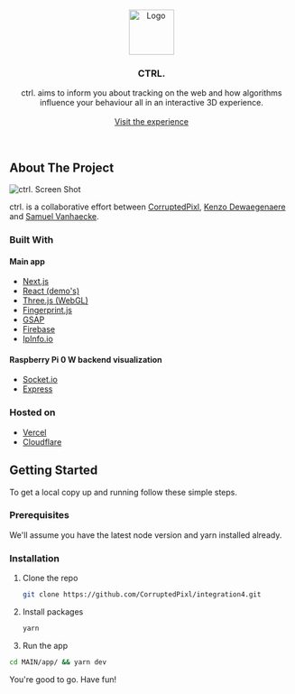<!-- PROJECT LOGO -->
<br />
<p align="center">
  <a href="https://github.com/CorruptedPixl/integration4">
    <img src="https://cdn.cpixl.com/img/ctrl.logo.svg" alt="Logo" width="80" height="80">
  </a>

  <h3 align="center">CTRL.</h3>

  <p align="center">
    ctrl. aims to inform you about tracking on the web and how algorithms influence your behaviour all in an interactive 3D experience.
    <br />
    <br />
    <a href="https://ctrl.corruptedpixl.com">Visit the experience</a>
  </p>
</p>
<br />

## About The Project

![ctrl. Screen Shot](https://cdn.cpixl.com/img/ctrl-gh-ss.png)

ctrl. is a collaborative effort between [CorruptedPixl](https://github.com/CorruptedPixl), [Kenzo Dewaegenaere](https://github.com/Kenzo-dewaegenaere) and [Samuel Vanhaecke](https://github.com/SamuelVanhaecke).

### Built With

#### Main app

- [Next.js](https://nextjs.org/)
- [React (demo's)](https://reactjs.org/)
- [Three.js (WebGL)](https://threejs.org/)
- [Fingerprint.js](https://fingerprintjs.com/)
- [GSAP](https://greensock.com/gsap/)
- [Firebase](https://firebase.google.com/)
- [IpInfo.io](https://ipinfo.io/)

#### Raspberry Pi 0 W backend visualization

- [Socket.io](https://socket.io/)
- [Express](https://expressjs.com/)

### Hosted on

- [Vercel](https://vercel.com/)
- [Cloudflare](https://www.cloudflare.com/)

<!-- GETTING STARTED -->

## Getting Started

To get a local copy up and running follow these simple steps.

### Prerequisites

We'll assume you have the latest node version and yarn installed already.

### Installation

1. Clone the repo
   ```sh
   git clone https://github.com/CorruptedPixl/integration4.git
   ```
2. Install packages
   ```sh
   yarn
   ```
3. Run the app

```sh
cd MAIN/app/ && yarn dev
```

You're good to go. Have fun!
